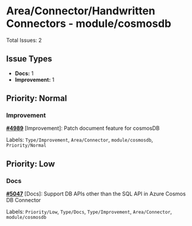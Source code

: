 # Area/Connector/Handwritten Connectors - module/cosmosdb

Total Issues: 2

## Issue Types

- **Docs:** 1
- **Improvement:** 1

## Priority: Normal

### Improvement

**[#4989](https://github.com/ballerina-platform/ballerina-library/issues/4989)** [Improvement]: Patch document feature for cosmosDB

Labels: `Type/Improvement`, `Area/Connector`, `module/cosmosdb`, `Priority/Normal`

## Priority: Low

### Docs

**[#5047](https://github.com/ballerina-platform/ballerina-library/issues/5047)** [Docs]: Support DB APIs other than the SQL API in Azure Cosmos DB Connector

Labels: `Priority/Low`, `Type/Docs`, `Type/Improvement`, `Area/Connector`, `module/cosmosdb`

